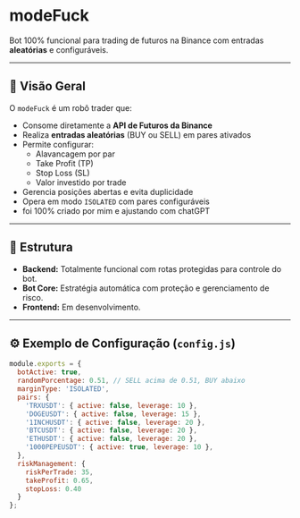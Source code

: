 # modeFuck

Bot 100% funcional para trading de futuros na Binance com entradas **aleatórias** e configuráveis.

---

## 🚀 Visão Geral

O `modeFuck` é um robô trader que:
- Consome diretamente a **API de Futuros da Binance**
- Realiza **entradas aleatórias** (BUY ou SELL) em pares ativados
- Permite configurar:
  - Alavancagem por par
  - Take Profit (TP)
  - Stop Loss (SL)
  - Valor investido por trade
- Gerencia posições abertas e evita duplicidade
- Opera em modo `ISOLATED` com pares configuráveis
- foi 100% criado por mim e ajustando com chatGPT
---

## 🧠 Estrutura

- **Backend:** Totalmente funcional com rotas protegidas para controle do bot.
- **Bot Core:** Estratégia automática com proteção e gerenciamento de risco.
- **Frontend:** Em desenvolvimento.

---

## ⚙️ Exemplo de Configuração (`config.js`)

```js
module.exports = {
  botActive: true,
  randomPorcentage: 0.51, // SELL acima de 0.51, BUY abaixo
  marginType: 'ISOLATED',
  pairs: {
    'TRXUSDT': { active: false, leverage: 10 },
    'DOGEUSDT': { active: false, leverage: 15 },
    '1INCHUSDT': { active: false, leverage: 20 },
    'BTCUSDT': { active: false, leverage: 20 },
    'ETHUSDT': { active: false, leverage: 20 },
    '1000PEPEUSDT': { active: true, leverage: 10 },
  },
  riskManagement: {
    riskPerTrade: 35,
    takeProfit: 0.65,
    stopLoss: 0.40
  }
};
